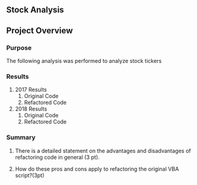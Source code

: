 ## Stock Analysis

## Project Overview

### Purpose
The following analysis was performed to analyze stock tickers

### Results

1. 2017 Results
   1. Original Code
   1. Refactored Code
2. 2018 Results
   1. Original Code
   1. Refactored Code


### Summary

1. There is a detailed statement on the advantages and disadvantages of refactoring code in general (3 pt).
  
2. How do these pros and cons apply to refactoring the original VBA script?(3pt)

